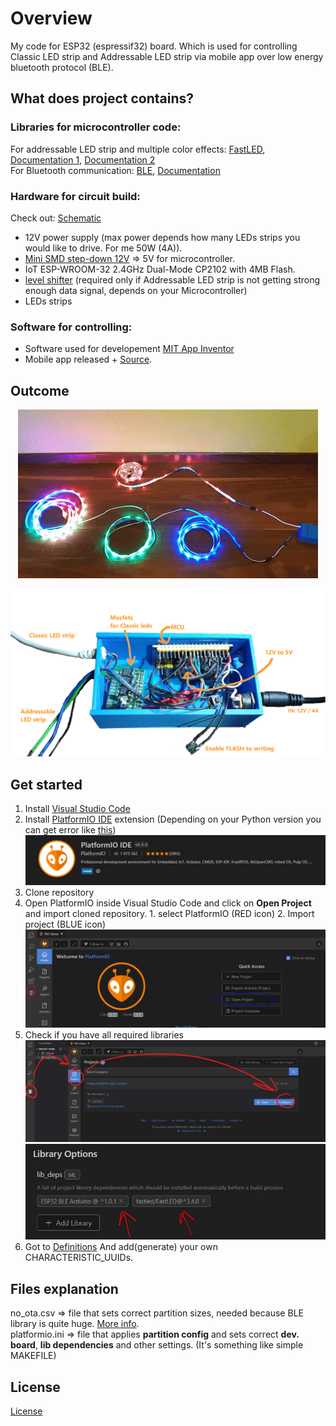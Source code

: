 # Overview
My code for ESP32 (espressif32) board. Which is used for controlling Classic LED strip and Addressable LED strip via mobile app over low energy bluetooth protocol (BLE).

## What does project contains?
### Libraries for microcontroller code:
For addressable LED strip and multiple color effects: [FastLED](https://github.com/FastLED/FastLED), [Documentation 1](http://fastled.io/docs/3.1/index.html), [Documentation 2](https://github.com/FastLED/FastLED/wiki/Overview)  
For Bluetooth communication: [BLE](https://www.arduino.cc/reference/en/libraries/esp32-ble-arduino/), [Documentation](https://github.com/nkolban/ESP32_BLE_Arduino)  
### Hardware for circuit build:
Check out: [Schematic](/docs/schematics/Schematic.pdf)
- 12V power supply (max power depends how many LEDs strips you would like to drive. For me 50W (4A)).
- [Mini SMD step-down 12V](/docs/media/stepdown.png) => 5V for microcontroller.
- IoT ESP-WROOM-32 2.4GHz Dual-Mode CP2102 with 4MB Flash.
- [level shifter](/docs/media/levelshifter.png) (required only if Addressable LED strip is not getting strong enough data signal, depends on your Microcontroller)
- LEDs strips
### Software for controlling:
- Software used for developement [MIT App Inventor](http://ai2.appinventor.mit.edu)
- Mobile app released + [Source](/mobile_app/LED_Controller_AndroidApplication.aia).

## Outcome
<p align="center">
  <img src="/docs/media/outcome1.gif" alt="video of active leds">
</p>
<p align="center">
  <img width="600" src="/docs/media/outcome2.png" alt="image of controller">
</p>

## Get started
1. Install [Visual Studio Code](https://code.visualstudio.com/)
2. Install [PlatformIO IDE](https://platformio.org/) extension (Depending on your Python version you can get error like [this](https://community.platformio.org/t/platformio-installation-failed/17419))
![PlatfromIO Image1](docs/media/installation/install1.JPG)
3. Clone repository
4. Open PlatformIO inside Visual Studio Code and click on **Open Project** and import cloned repository. 1. select PlatformIO (RED icon) 2. Import project (BLUE icon)
![PlatfromIO Image2](docs/media/installation/install2.JPG)
5. Check if you have all required libraries
![PlatfromIO Image3](docs/media/installation/install3.JPG)
![PlatfromIO Image3](docs/media/installation/install4.JPG)  
6. Got to [Definitions](include/definitions.h) And add(generate) your own CHARACTERISTIC_UUIDs.

## Files explanation
no_ota.csv => file that sets correct partition sizes, needed because BLE library is quite huge. [More info](https://iotespresso.com/how-to-set-partitions-in-esp32/).  
platformio.ini => file that applies **partition config** and sets correct **dev. board**, **lib dependencies** and other settings. (It's something like simple MAKEFILE)
## License
[License](/LICENSE)
